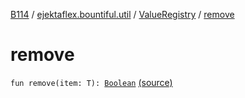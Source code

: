 [B114](../../index.md) / [ejektaflex.bountiful.util](../index.md) / [ValueRegistry](index.md) / [remove](./remove.md)

# remove

`fun remove(item: T): `[`Boolean`](https://kotlinlang.org/api/latest/jvm/stdlib/kotlin/-boolean/index.html) [(source)](https://github.com/ejektaflex/Bountiful/tree/develop/src/main/kotlin/ejektaflex/bountiful/util/ValueRegistry.kt#L16)